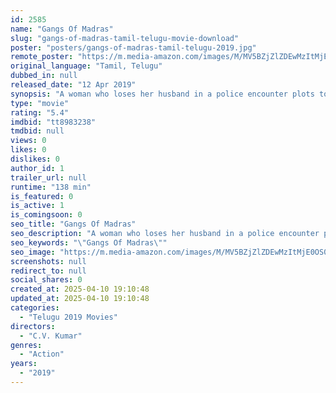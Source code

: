 ```yaml
---
id: 2585
name: "Gangs Of Madras"
slug: "gangs-of-madras-tamil-telugu-movie-download"
poster: "posters/gangs-of-madras-tamil-telugu-2019.jpg"
remote_poster: "https://m.media-amazon.com/images/M/MV5BZjZlZDEwMzItMjE0OS00Y2JjLWI1ZGMtZTE0MTMwNWU2MDQ4XkEyXkFqcGdeQXVyMjUxMTY3ODM@._V1_SX300.jpg"
original_language: "Tamil, Telugu"
dubbed_in: null
released_date: "12 Apr 2019"
synopsis: "A woman who loses her husband in a police encounter plots to take revenge on the gangsters who had framed him."
type: "movie"
rating: "5.4"
imdbid: "tt8983238"
tmdbid: null
views: 0
likes: 0
dislikes: 0
author_id: 1
trailer_url: null
runtime: "138 min"
is_featured: 0
is_active: 1
is_comingsoon: 0
seo_title: "Gangs Of Madras"
seo_description: "A woman who loses her husband in a police encounter plots to take revenge on the gangsters who had framed him."
seo_keywords: "\"Gangs Of Madras\""
seo_image: "https://m.media-amazon.com/images/M/MV5BZjZlZDEwMzItMjE0OS00Y2JjLWI1ZGMtZTE0MTMwNWU2MDQ4XkEyXkFqcGdeQXVyMjUxMTY3ODM@._V1_SX300.jpg"
screenshots: null
redirect_to: null
social_shares: 0
created_at: 2025-04-10 19:10:48
updated_at: 2025-04-10 19:10:48
categories:
  - "Telugu 2019 Movies"
directors:
  - "C.V. Kumar"
genres:
  - "Action"
years:
  - "2019"
---
```

